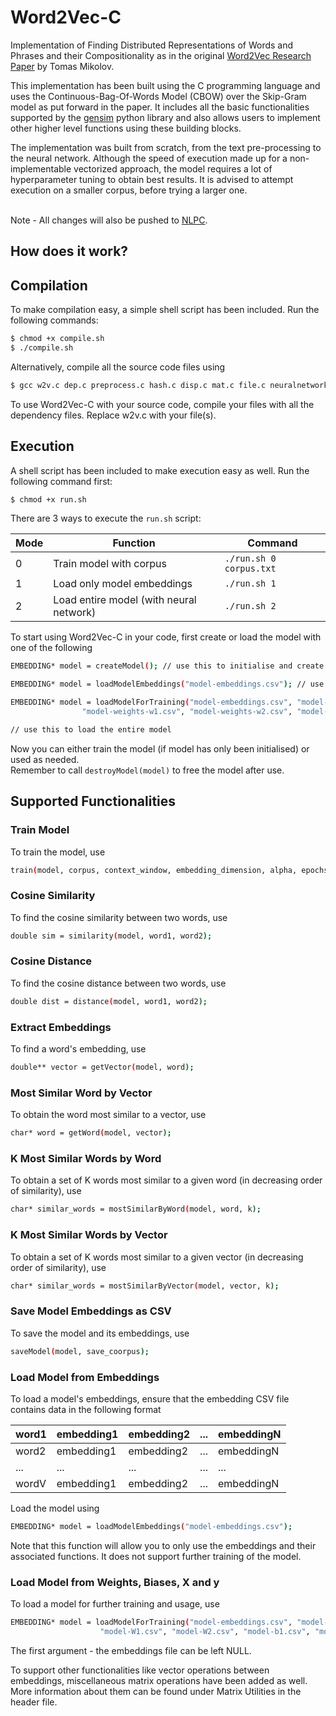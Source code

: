# Word2Vec-C
Implementation of Finding Distributed Representations of Words and Phrases and their Compositionality as in the original [Word2Vec Research Paper](https://papers.nips.cc/paper/5021-distributed-representations-of-words-and-phrases-and-their-compositionality) by Tomas Mikolov.<br>

This implementation has been built using the C programming language and uses the Continuous-Bag-Of-Words Model (CBOW) over the Skip-Gram model as put forward in the paper. It includes all the basic functionalities supported by the [gensim](https://radimrehurek.com/gensim/models/word2vec.html) python library and also allows users to implement other higher level functions using these building blocks.<br>

The implementation was built from scratch, from the text pre-processing to the neural network. Although the speed of execution made up for a non-implementable vectorized approach, the model requires a lot of hyperparameter tuning to obtain best results. It is advised to attempt execution on a smaller corpus, before trying a larger one.<br><br>

Note - All changes will also be pushed to [NLPC](https://github.com/aditeyabaral/NLPC).

## How does it work?

## Compilation

To make compilation easy, a simple shell script has been included. Run the following commands:<br>
```sh
$ chmod +x compile.sh
$ ./compile.sh
```

Alternatively, compile all the source code files using <br>
```sh
$ gcc w2v.c dep.c preprocess.c hash.c disp.c mat.c file.c neuralnetwork.c func.c mem.c -lm
```

To use Word2Vec-C with your source code, compile your files with all the dependency files. Replace w2v.c with your file(s).

## Execution

A shell script has been included to make execution easy as well. Run the following command first: <br>
```sh
$ chmod +x run.sh
```
There are 3 ways to execute the ```run.sh``` script:

| Mode | Function                                | Command                     |
|------|-----------------------------------------|-----------------------------|
| 0    | Train model with corpus                 | ```./run.sh 0 corpus.txt``` |
| 1    | Load only model embeddings              | ```./run.sh 1```            |
| 2    | Load entire model (with neural network) | ```./run.sh 2```            |

To start using Word2Vec-C in your code, first create or load the model with one of the following

```sh
EMBEDDING* model = createModel(); // use this to initialise and create model
```
```sh
EMBEDDING* model = loadModelEmbeddings("model-embeddings.csv"); // use this load model embeddings
```
```sh
EMBEDDING* model = loadModelForTraining("model-embeddings.csv", "model-X.csv", "model-y.csv", 
                "model-weights-w1.csv", "model-weights-w2.csv", "model-bias-b1.csv", "model-bias-b2.csv"); 

// use this to load the entire model
```
Now you can either train the model (if model has only been initialised) or used as needed. <br>
Remember to call ```destroyModel(model)``` to free the model after use.

## Supported Functionalities

### Train Model

To train the model, use
```sh
train(model, corpus, context_window, embedding_dimension, alpha, epochs, random_state, save_model_corpus);
```

### Cosine Similarity 
To find the cosine similarity between two words, use
```sh
double sim = similarity(model, word1, word2);
```
### Cosine Distance
To find the cosine distance between two words, use 
```sh
double dist = distance(model, word1, word2);
```
### Extract Embeddings 
To find a word's embedding, use
```sh
double** vector = getVector(model, word);
```
### Most Similar Word by Vector 
To obtain the word most similar to a vector, use
```sh
char* word = getWord(model, vector);
```
### K Most Similar Words by Word 
To obtain a set of K words most similar to a given word (in decreasing order of similarity), use
```sh
char* similar_words = mostSimilarByWord(model, word, k);
```
### K Most Similar Words by Vector
To obtain a set of K words most similar to a given vector (in decreasing order of similarity), use
```sh
char* similar_words = mostSimilarByVector(model, vector, k);
```

### Save Model Embeddings as CSV
To save the model and its embeddings, use
```sh
saveModel(model, save_coorpus);
```

### Load Model from Embeddings
To load a model's embeddings, ensure that the embedding CSV file contains data in the following format

| word1 | embedding1 | embedding2 | ... | embeddingN |
|-------|------------|------------|-----|------------|
| word2 | embedding1 | embedding2 | ... | embeddingN |
| ...   | ...        | ...        | ... | ...        |
| wordV | embedding1 | embedding2 | ... | embeddingN |

Load the model using
```sh
EMBEDDING* model = loadModelEmbeddings("model-embeddings.csv");
```

Note that this function will allow you to only use the embeddings and their associated functions. It does not support further training of the model. 

### Load Model from Weights, Biases, X and y
To load a model for further training and usage, use 

```sh
EMBEDDING* model = loadModelForTraining("model-embeddings.csv", "model-X.csv", "model-y.csv", 
                    "model-W1.csv", "model-W2.csv", "model-b1.csv", "model-b2.csv");
```
The first argument - the embeddings file can be left NULL. 


To support other functionalities like vector operations between embeddings, miscellaneous matrix operations have been added as well. More information about them can be found under Matrix Utilities in the header file.
